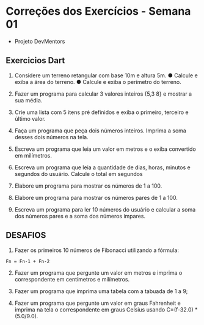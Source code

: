 # Correções dos Exercícios - Semana 01

- Projeto DevMentors

## Exercicios Dart

1. Considere um terreno retangular com base 10m e altura 5m.
  ● Calcule e exiba a área do terreno.
  ● Calcule e exiba o perímetro do terreno.
 
2. Fazer um programa para calcular 3 valores inteiros {5,3 8} e mostrar a sua média.

3. Crie uma lista com 5 itens pré definidos e exiba o primeiro, terceiro e último valor.

4. Faça um programa que peça dois números inteiros. Imprima a soma desses dois
números na tela.

5. Escreva um programa que leia um valor em metros e o exiba convertido em
milímetros.

6. Escreva um programa que leia a quantidade de dias, horas, minutos e segundos do
usuário. Calcule o total em segundos

7. Elabore um programa para mostrar os números de 1 a 100.

9. Elabore um programa para mostrar os números pares de 1 a 100.

11. Escreva um programa para ler 10 números do usuário e calcular a soma dos
números pares e a soma dos números ímpares.


## DESAFIOS

1) Fazer os primeiros 10 números de Fibonacci utilizando a fórmula:
```
Fn = Fn-1 + Fn-2
```

2) Fazer um programa que pergunte um valor em metros e imprima o
correspondente em centímetros e milímetros.

3) Fazer um programa que imprima uma tabela com a tabuada de 1 a 9;

4) Fazer um programa que pergunte um valor em graus Fahrenheit e imprima
na tela o correspondente em graus Celsius usando C=(f-32.0) * (5.0/9.0).
